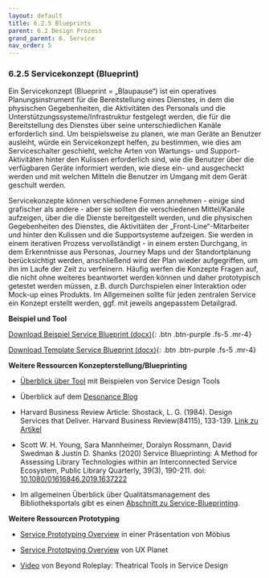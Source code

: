```yaml
---
layout: default
title: 6.2.5 Blueprints
parent: 6.2 Design Prozess
grand_parent: 6. Service
nav_order: 5
---
```


### 6.2.5 Servicekonzept (Blueprint)

Ein Servicekonzept (Blueprint = „Blaupause“) ist ein operatives
Planungsinstrument für die Bereitstellung eines Dienstes, in dem die
physischen Gegebenheiten, die Aktivitäten des Personals und die
Unterstützungssysteme/Infrastruktur festgelegt werden, die für die
Bereitstellung des Dienstes über seine unterschiedlichen Kanäle
erforderlich sind. Um beispielsweise zu planen, wie man Geräte an
Benutzer ausleiht, würde ein Servicekonzept helfen, zu bestimmen, wie
dies am Serviceschalter geschieht, welche Arten von Wartungs- und
Support-Aktivitäten hinter den Kulissen erforderlich sind, wie die
Benutzer über die verfügbaren Geräte informiert werden, wie diese ein-
und ausgecheckt werden und mit welchen Mitteln die Benutzer im Umgang
mit dem Gerät geschult werden.

Servicekonzepte können verschiedene Formen annehmen - einige sind
grafischer als andere - aber sie sollten die verschiedenen Mittel/Kanäle
aufzeigen, über die die Dienste bereitgestellt werden, und die
physischen Gegebenheiten des Dienstes, die Aktivitäten der
„Front-Line“-Mitarbeiter und hinter den Kulissen und die Supportsysteme
aufzeigen. Sie werden in einem iterativen Prozess vervollständigt - in
einem ersten Durchgang, in dem Erkenntnisse aus Personas, Journey Maps
und der Standortplanung berücksichtigt werden, anschließend wird der
Plan wieder aufgegriffen, um ihn im Laufe der Zeit zu verfeinern. Häufig
werfen die Konzepte Fragen auf, die nicht ohne weiteres beantwortet
werden können und daher prototypisch getestet werden müssen, z.B. durch
Durchspielen einer Interaktion oder Mock-up eines Produkts. Im
Allgemeinen sollte für jeden zentralen Service ein Konzept erstellt
werden, ggf. mit jeweils angepasstem Detailgrad.

**Beispiel und Tool**

[Download Beispiel Service Blueprint (docx)](../../00_Tools/06_02_05_DE_Service_Blueprint_Beispiel.docx){: .btn .btn-purple .fs-5 .mr-4}

[Download Template Service Blueprint (docx)](../../00_Tools/06_02_05_DE_Service_Blueprint.docx){: .btn .btn-purple .fs-5 .mr-4}

**Weitere Ressourcen Konzepterstellung/Blueprinting**

-   [Überblick über Tool](http://www.servicedesigntools.org/tools/35) mit Beispielen von Service Design Tools

-   Überblick auf dem [Desonance Blog](http://desonance.wordpress.com/2010/06/16/service-blueprinting/)

-   Harvard Business Review Article: Shostack, L. G. (1984). Design Services that Deliver. Harvard Business Review(84115), 133-139. [Link zu Artikel](https://hbr.org/1984/01/designing-services-that-deliver)

-   Scott W. H. Young, Sara Mannheimer, Doralyn Rossmann, David Swedman & Justin D. Shanks (2020) Service Blueprinting: A Method for Assessing Library Technologies within an Interconnected Service Ecosystem, Public Library Quarterly, 39(3), 190-211. doi: [10.1080/01616846.2019.1637222](https://doi.org/10.1080/01616846.2019.1637222)

-   Im allgemeinen Überblick über Qualitätsmanagement des Bibliotheksportals gibt es einen [Abschnitt zu Service-Blueprinting](https://bibliotheksportal.de/ressourcen/management/marketing-baukasten/strategisches-marketing/qualitaetsmanagement/).

**Weitere Ressourcen Prototyping**

-   [Service Prototyping Overview](http://issuu.com/flandersdc/docs/091028-make-it-happen-service-prototyping-v1) in einer Präsentation von Möbius

-   [Service Prototpying Overview](https://uxplanet.org/a-brief-guide-to-service-prototyping-fc0cdf8a1a8e) von UX Planet

-   [Video](http://vimeo.com/15969083) von Beyond Roleplay: Theatrical Tools in Service Design
